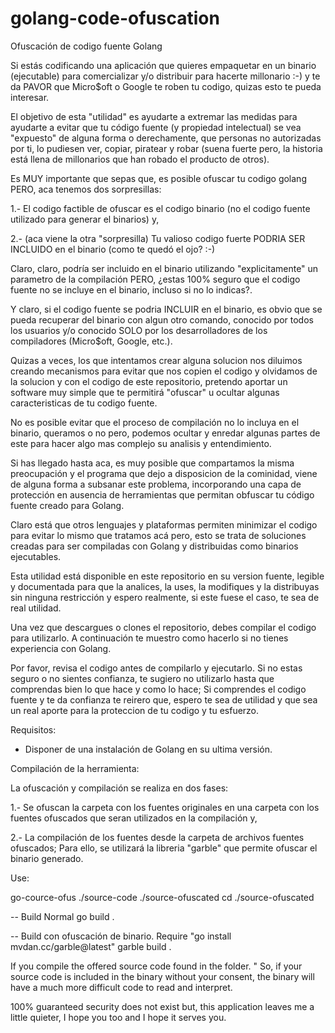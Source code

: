 # golang-code-ofuscation
Ofuscación de codigo fuente Golang

Si estás codificando una aplicación que quieres empaquetar en un binario (ejecutable) para comercializar y/o distribuir para hacerte millonario :-) y te da PAVOR que Micro$oft o Google te roben tu codigo, quizas esto te pueda interesar.

El objetivo de esta "utilidad" es ayudarte a extremar las medidas para ayudarte a evitar 
que tu código fuente (y propiedad intelectual) se vea "expuesto" de alguna forma o derechamente, que personas no autorizadas por ti, lo pudiesen ver, copiar, piratear y robar (suena fuerte pero, la historia está llena de millonarios que han robado el producto de otros).

Es MUY importante que sepas que, es posible ofuscar tu codigo golang PERO, aca tenemos dos sorpresillas:

1.- El codigo factible de ofuscar es el codigo binario (no el codigo fuente utilizado para generar el binarios) y, 

2.- (aca viene la otra "sorpresilla) Tu valioso codigo fuerte PODRIA SER INCLUIDO en el binario (como te quedó el ojo? :-)

Claro, claro, podría ser incluido en el binario utilizando "explicitamente" un parametro de la compilación PERO, ¿estas 100% seguro que el codigo fuente no se incluye en el binario, incluso si no lo indicas?.

Y claro, si el codigo fuente se podria INCLUIR en el binario, es obvio que se pueda recuperar del binario con algun otro comando, conocido por todos los usuarios y/o conocido SOLO por los desarrolladores de los compiladores (Micro$oft, Google, etc.).

Quizas a veces, los que intentamos crear alguna solucion nos diluimos creando mecanismos para evitar que nos copien el codigo y olvidamos de la solucion y con el codigo de este repositorio, pretendo aportar un software muy simple que te permitirá "ofuscar" u ocultar algunas caracteristicas de tu codigo fuente.

No es posible evitar que el proceso de compilación no lo incluya en el binario, queramos o no pero, podemos ocultar y enredar algunas partes de este para hacer algo mas complejo su analisis y entendimiento.

Si has llegado hasta aca, es muy posible que compartamos la misma preocupación y el programa que dejo a disposicion de la cominidad, viene de alguna forma a subsanar este problema, incorporando una capa de protección en ausencia de herramientas que permitan obfuscar tu código fuente creado para Golang.

Claro está que otros lenguajes y plataformas permiten minimizar el codigo para evitar lo mismo que tratamos acá pero, esto se trata de soluciones creadas para ser compiladas con Golang y distribuidas como binarios ejecutables.

Esta utilidad está disponible en este repositorio en su version fuente, legible y documentada para que la analices, la uses, la modifiques y la distribuyas sin ninguna restricción y espero realmente, si este fuese el caso, te sea de real utilidad.

Una vez que descargues o clones el repositorio, debes compilar el codigo para utilizarlo. A continuación te muestro como hacerlo si no tienes experiencia con Golang.  

Por favor, revisa el codigo antes de compilarlo y ejecutarlo. Si no estas seguro o no sientes confianza, te sugiero no utilizarlo hasta que comprendas bien lo que hace y como lo hace; Si comprendes el codigo fuente y te da confianza te reirero que, espero te sea de utilidad y que sea un real aporte para la proteccion de tu codigo y tu esfuerzo.

Requisitos:

- Disponer de una instalación de Golang en su ultima versión.

Compilación de la herramienta:




La ofuscación y compilación se realiza en dos fases:

1.- Se ofuscan la carpeta con los fuentes originales en una carpeta con los fuentes ofuscados que seran utilizados en la compilación y,

2.- La compilación de los fuentes desde la carpeta de archivos fuentes ofuscados; Para ello, se utilizará la libreria "garble" que permite ofuscar el binario generado.

Use:

go-cource-ofus ./source-code ./source-ofuscated
cd ./source-ofuscated

-- Build Normal
go build .

-- Build con ofuscación de binario. Require "go install mvdan.cc/garble@latest" 
garble build .


If you compile the offered source code found in the folder. " So, if your source code is included in the binary without your consent, the binary will have a much more difficult code to read and interpret.

100% guaranteed security does not exist but, this application leaves me a little quieter, I hope you too and I hope it serves you.



